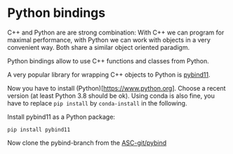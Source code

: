 # Python bindings

C++ and Python are are strong combination: With C++ we can program for maximal performance, with Python we can work with objects in a very convenient way. Both share a similar object oriented paradigm.

Python bindings allow to use C++ functions and classes from Python.

A very popular library for wrapping C++ objects to Python is
[pybind11](https://pybind11.readthedocs.io/en/stable/).


Now you have to install (Python)[https://www.python.org]. Choose a recent version (at least Python 3.8 should be ok). Using conda is also fine, you have to replace `pip install` by `conda-install` in the following.


Install pybind11 as a Python package:

    pip install pybind11


Now clone the pybind-branch from the [ASC-git/pybind](...)




